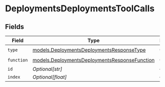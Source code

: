 # DeploymentsDeploymentsToolCalls


## Fields

| Field                                                                                                | Type                                                                                                 | Required                                                                                             | Description                                                                                          |
| ---------------------------------------------------------------------------------------------------- | ---------------------------------------------------------------------------------------------------- | ---------------------------------------------------------------------------------------------------- | ---------------------------------------------------------------------------------------------------- |
| `type`                                                                                               | [models.DeploymentsDeploymentsResponseType](../models/deploymentsdeploymentsresponsetype.md)         | :heavy_check_mark:                                                                                   | N/A                                                                                                  |
| `function`                                                                                           | [models.DeploymentsDeploymentsResponseFunction](../models/deploymentsdeploymentsresponsefunction.md) | :heavy_check_mark:                                                                                   | N/A                                                                                                  |
| `id`                                                                                                 | *Optional[str]*                                                                                      | :heavy_minus_sign:                                                                                   | N/A                                                                                                  |
| `index`                                                                                              | *Optional[float]*                                                                                    | :heavy_minus_sign:                                                                                   | N/A                                                                                                  |